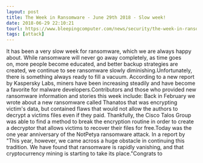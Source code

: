 ```yaml
---
layout: post
title: The Week in Ransomware - June 29th 2018 - Slow week!
date: 2018-06-29 22:10:21
tourl: https://www.bleepingcomputer.com/news/security/the-week-in-ransomware-june-29th-2018-slow-week/
tags: [attack]
---
```

It has been a very slow week for ransomware, which we are always happy about. While ransomware will never go away completely, as time goes on, more people become educated, and better backup strategies are created, we continue to see ransomware slowly diminishing.Unfortunately, there is something always ready to fill a vacuum. According to a new report by Kaspersky Labs, miners have been increasing steadily and have become a favorite for malware developers.Contributors and those who provided new ransomware information and stories this week include: Back in February we wrote about a new ransomware called Thanatos that was encrypting victim's data, but contained flaws that would not allow the authors to decrypt a victims files even if they paid. Thankfully, the Cisco Talos Group was able to find a method to break the encryption routine in order to create a decryptor that allows victims to recover their files for free.Today was the one year anniversary of the NotPetya ransomware attack. In a report by "This year, however, we came across a huge obstacle in continuing this tradition. We have found that ransomware is rapidly vanishing, and that cryptocurrency mining is starting to take its place."Congrats to  